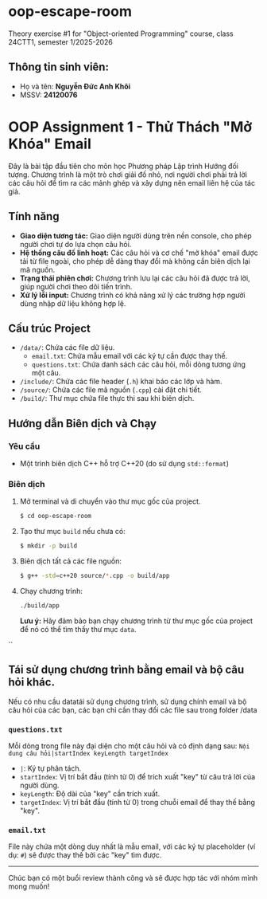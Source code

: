 # oop-escape-room
Theory exercise #1 for "Object-oriented Programming" course, class 24CTT1, semester 1/2025-2026

## Thông tin sinh viên:
- Họ và tên: **Nguyễn Đức Anh Khôi**
- MSSV: **24120076**


# OOP Assignment 1 - Thử Thách "Mở Khóa" Email

Đây là bài tập đầu tiên cho môn học Phương pháp Lập trình Hướng đối tượng. Chương trình là một trò chơi giải đố nhỏ, nơi người chơi phải trả lời các câu hỏi để tìm ra các mảnh ghép và xây dựng nên email liên hệ của tác giả.

## Tính năng

-   **Giao diện tương tác:** Giao diện người dùng trên nền console, cho phép người chơi tự do lựa chọn câu hỏi.
-   **Hệ thống câu đố linh hoạt:** Các câu hỏi và cơ chế "mở khóa" email được tải từ file ngoài, cho phép dễ dàng thay đổi mà không cần biên dịch lại mã nguồn.
-   **Trạng thái phiên chơi:** Chương trình lưu lại các câu hỏi đã được trả lời, giúp người chơi theo dõi tiến trình.
-   **Xử lý lỗi input:** Chương trình có khả năng xử lý các trường hợp người dùng nhập dữ liệu không hợp lệ.

## Cấu trúc Project

-   `/data/`: Chứa các file dữ liệu.
    -   `email.txt`: Chứa mẫu email với các ký tự cần được thay thế.
    -   `questions.txt`: Chứa danh sách các câu hỏi, mỗi dòng tương ứng một câu.
-   `/include/`: Chứa các file header (`.h`) khai báo các lớp và hàm.
-   `/source/`: Chứa các file mã nguồn (`.cpp`) cài đặt chi tiết.
-   `/build/`: Thư mục chứa file thực thi sau khi biên dịch.

## Hướng dẫn Biên dịch và Chạy

### Yêu cầu

-   Một trình biên dịch C++ hỗ trợ C++20 (do sử dụng `std::format`)

### Biên dịch

1.  Mở terminal và di chuyển vào thư mục gốc của project.
    ```bash
    $ cd oop-escape-room
    ```
2.  Tạo thư mục `build` nếu chưa có:
    ```bash
    $ mkdir -p build
    ```
3.  Biên dịch tất cả các file nguồn:
    ```bash
    $ g++ -std=c++20 source/*.cpp -o build/app
    ```
4.  Chạy chương trình:
    ```bash
    ./build/app
    ```
    **Lưu ý:** Hãy đảm bảo bạn chạy chương trình từ thư mục gốc của project để nó có thể tìm thấy thư mục `data`.

``

## Tái sử dụng chương trình bằng email và bộ câu hỏi khác.

Nếu có nhu cầu datatái sử dụng chương trình, sử dụng chính email và bộ câu hỏi của các bạn, các bạn chỉ cần thay đổi các file sau trong folder /data

### `questions.txt`

Mỗi dòng trong file này đại diện cho một câu hỏi và có định dạng sau:
`Nội dung câu hỏi|startIndex keyLength targetIndex`

-   `|`: Ký tự phân tách.
-   `startIndex`: Vị trí bắt đầu (tính từ 0) để trích xuất "key" từ câu trả lời của người dùng.
-   `keyLength`: Độ dài của "key" cần trích xuất.
-   `targetIndex`: Vị trí bắt đầu (tính từ 0) trong chuỗi email để thay thế bằng "key".

### `email.txt`

File này chứa một dòng duy nhất là mẫu email, với các ký tự placeholder (ví dụ: `#`) sẽ được thay thế bởi các "key" tìm được.

---

Chúc bạn có một buổi review thành công và sẽ được hợp tác với nhóm mình mong muốn!